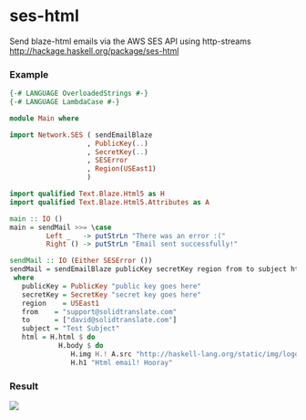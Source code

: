 ses-html
========
Send blaze-html emails via the AWS SES API using http-streams
<http://hackage.haskell.org/package/ses-html>
### Example
```haskell
{-# LANGUAGE OverloadedStrings #-}
{-# LANGUAGE LambdaCase #-}

module Main where

import Network.SES ( sendEmailBlaze
                   , PublicKey(..)
                   , SecretKey(..)
                   , SESError
                   , Region(USEast1)
                   )

import qualified Text.Blaze.Html5 as H
import qualified Text.Blaze.Html5.Attributes as A

main :: IO ()
main = sendMail >>= \case
         Left _   -> putStrLn "There was an error :("
         Right () -> putStrLn "Email sent successfully!"

sendMail :: IO (Either SESError ())
sendMail = sendEmailBlaze publicKey secretKey region from to subject html
 where
   publicKey = PublicKey "public key goes here"
   secretKey = SecretKey "secret key goes here"
   region    = USEast1
   from    = "support@solidtranslate.com"
   to      = ["david@solidtranslate.com"]
   subject = "Test Subject"
   html = H.html $ do
            H.body $ do
               H.img H.! A.src "http://haskell-lang.org/static/img/logo.png"
               H.h1 "Html email! Hooray"
```
### Result
<img src="http://i.imgur.com/AREDbNk.png"></img>